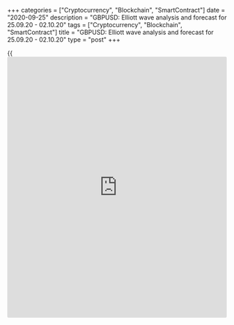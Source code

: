 +++
categories = ["Cryptocurrency", "Blockchain", "SmartContract"]
date = "2020-09-25"
description = "GBPUSD: Elliott wave analysis and forecast for 25.09.20 - 02.10.20"
tags = ["Cryptocurrency", "Blockchain", "SmartContract"]
title = "GBPUSD: Elliott wave analysis and forecast for 25.09.20 - 02.10.20"
type = "post"
+++

{{<iframe id="large-banner" src="https://www.bounty.group/#slide=7.0" width="100%" height="600" scrolling="no" style="border: 0px solid rgb(216, 221, 230); border-radius: 3px;">}}

2020-09-25

2020-09-25

GBPUSD: Elliott wave analysis and forecast for 25.09.20 – 02.10.20Alex
Geuta

 **Main scenario:** consider long positions from corrections above the
level of 1.2667 with a target of 1.3016 – 1.3318.

 **Alternative scenario:** breakout and consolidation below the level of
1.2667 will allow the pair to continue declining to the levels of 1.2489
– 1.2244.

 **Analysis:** Presumably, the first wave of larger degree (1) continues
developing on the [daily](https://www.fintecher.org/2020/03/03/forex-trading-daily-strategy/) time frame, with wave 3 of (3) formed inside.
Apparently, a local correction formed as the fourth wave 4 of (3) on the
H4 time frame. Presumably, wave c of 4 of smaller degree has formed, and
an ascending fifth wave 5 of (3) is starting to develop on the H1 time
frame. If the presumption is correct, the pair may be expected to rise
to the  levels of 1.3016 – 1.3318. The level of 1.2667 is critical in
this scenario, as the breakout will enable the pair to continue
declining to the levels of 1.2489 – 1.2244.

* * *

* * *

* * *

P.S. Did you like my article? Share it in social networks: it will be
the best “thank you" :)

Ask me questions and comment below. I’ll be glad to answer your
questions and give necessary explanations.

 **Useful links:**

  * I recommend trying to trade with a reliable broker [here][1]. The system allows you to trade by yourself or copy successful traders from all across the globe.
  * Use my promo-code BLOG for getting deposit bonus 50% on LiteForex platform. Just enter this code in the appropriate field while [depositing][2] your trading account.
  * Telegram chat for traders: <t.me/liteforexengchat>. We are sharing the signals and trading experience
  * Telegram channel with high-quality analytics, Forex reviews, training articles, and other useful things for traders <t.me/liteforex>

## Price chart of GBPUSD in real time mode

The content of this article reflects the author’s opinion and does not
necessarily reflect the official position of LiteForex. The material
published on this page is provided for informational purposes only and
should not be considered as the provision of investment advice for the
purposes of Directive 2004/39/EC.

Rate this article:

{{value}}

( {{count}} {{title}} )

   1. my.liteforex.com/?category=analysts-opinions&slug=gbpusd-elliott-wave-analysis-and-forecast-for-250920-021020&openPopup=%2Fregistration%2Fpopup&utm_source=blog&utm_medium=article&utm_campaign=bonus
   2. my.liteforex.com/deposit/?category=analysts-opinions&slug=gbpusd-elliott-wave-analysis-and-forecast-for-250920-021020&promo_code=BLOG&utm_source=blog&utm_medium=article&utm_campaign=bonus